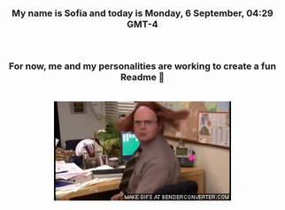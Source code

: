 


<div align="center">
<h3 >My name is Sofia and today is Monday, 6 September, 04:29 GMT-4</h3><br>
<h3 >For now, me and my personalities are working to create a fun Readme 👋
</h3><br>
<img src='img/dwight.gif' alt='working...'/>
</div>
